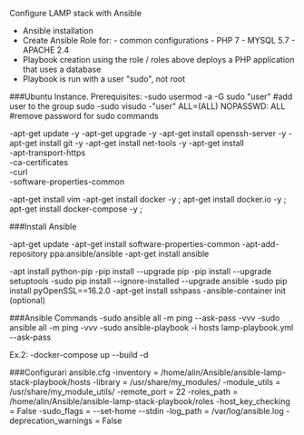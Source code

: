 Configure LAMP stack with Ansible
- Ansible installation
- Create Ansible Role for:
            - common configurations
            - PHP 7
            - MYSQL 5.7
            - APACHE 2.4
- Playbook creation using the role / roles above deploys a PHP application that uses a database
- Playbook is run with a user "sudo", not root

###Ubuntu Instance. Prerequisites:
-sudo usermod -a -G sudo "user"    #add user to the group sudo
-sudo visudo
-"user" ALL=(ALL) NOPASSWD: ALL  #remove password for sudo commands


-apt-get update -y
-apt-get upgrade -y
-apt-get install openssh-server -y
-apt-get install git -y
-apt-get install net-tools -y
-apt-get install \
    -apt-transport-https \
    -ca-certificates \
    -curl \
    -software-properties-common

-apt-get install vim
-apt-get install docker -y ; apt-get install docker.io -y ; apt-get install docker-compose -y ;

###Install Ansible

-apt-get update
-apt-get install software-properties-common
-apt-add-repository ppa:ansible/ansible
-apt-get install ansible

-apt install python-pip
-pip install --upgrade pip
-pip install --upgrade setuptools
-sudo pip install --ignore-installed --upgrade ansible
-sudo pip install pyOpenSSL==16.2.0
-apt-get install sshpass
-ansible-container init (optional)

###Ansible Commands
-sudo ansible all -m ping --ask-pass -vvv
-sudo ansible all -m ping   -vvv
-sudo ansible-playbook -i hosts lamp-playbook.yml --ask-pass

Ex.2:
-docker-compose up --build -d

###Configurari ansible.cfg
-inventory      = /home/alin/Ansible/ansible-lamp-stack-playbook/hosts
-library        = /usr/share/my_modules/
-module_utils   = /usr/share/my_module_utils/
-remote_port    = 22
-roles_path     = /home/alin/Ansible/ansible-lamp-stack-playbook/roles
-host_key_checking = False
-sudo_flags = --set-home --stdin
-log_path = /var/log/ansible.log
-deprecation_warnings = False
